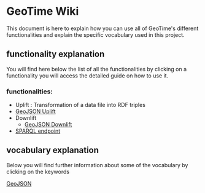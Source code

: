 # GeoTime Wiki

This document is here to explain how you can use all of GeoTime's different functionalities and explain the specific vocabulary used in this project.

## functionality explanation

You will find here below the list of all the functionalities by clicking on a functionality you will access the detailed guide on how to use it.

### functionalities:
 * Uplift : Transformation of a data file into RDF triples
  * [GeoJSON Uplift ](./pages/GeoJSONuplift.md)
* Downlift
  * [GeoJSON Downlift ](./pages/geojson_downlift.md)
* [SPARQL endpoint](./pages/sparql.md)

## vocabulary explanation

Below you will find further information about some of the  vocabulary by clicking on the keywords

[GeoJSON ](https://www.ogc.org/standards/eo-geojson)
